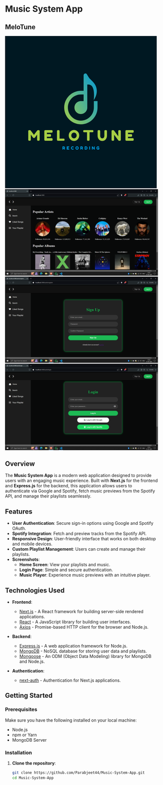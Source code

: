 # Music System App
## MeloTune

![Logo](Front-End/public/MeloTune.png)
<br><!-- Add a logo if you have one -->
![Screenshot1](Front-End/public/Screenshot(18).png) <!-- Replace with actual paths for screenshots -->
![Screenshot2](/Front-End/public/Screenshot(19).png)
![Screenshot3](Front-End\public\Screenshot(20).png)

## Overview

The **Music System App** is a modern web application designed to provide users with an engaging music experience. Built with **Next.js** for the frontend and **Express.js** for the backend, this application allows users to authenticate via Google and Spotify, fetch music previews from the Spotify API, and manage their playlists seamlessly.

## Features

- **User Authentication**: Secure sign-in options using Google and Spotify OAuth.
- **Spotify Integration**: Fetch and preview tracks from the Spotify API.
- **Responsive Design**: User-friendly interface that works on both desktop and mobile devices.
- **Custom Playlist Management**: Users can create and manage their playlists.
- **Screenshots**: 
    - **Home Screen**: View your playlists and music.
    - **Login Page**: Simple and secure authentication.
    - **Music Player**: Experience music previews with an intuitive player.

## Technologies Used

- **Frontend**: 
  - [Next.js](https://nextjs.org/) - A React framework for building server-side rendered applications.
  - [React](https://reactjs.org/) - A JavaScript library for building user interfaces.
  - [Axios](https://axios-http.com/) - Promise-based HTTP client for the browser and Node.js.

- **Backend**: 
  - [Express.js](https://expressjs.com/) - A web application framework for Node.js.
  - [MongoDB](https://www.mongodb.com/) - NoSQL database for storing user data and playlists.
  - [Mongoose](https://mongoosejs.com/) - An ODM (Object Data Modeling) library for MongoDB and Node.js.

- **Authentication**: 
  - [next-auth](https://next-auth.js.org/) - Authentication for Next.js applications.

## Getting Started

### Prerequisites

Make sure you have the following installed on your local machine:

- Node.js
- npm or Yarn
- MongoDB Server

### Installation

1. **Clone the repository**:

   ```bash
   git clone https://github.com/Parabjeet44/Music-System-App.git
   cd Music-System-App

